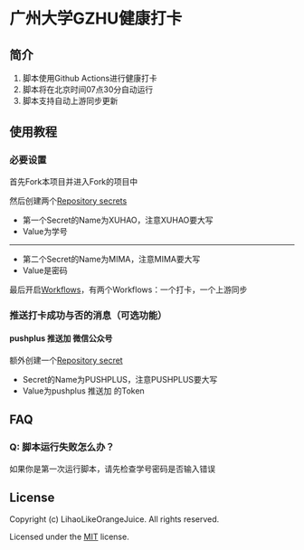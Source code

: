 # 广州大学GZHU健康打卡

## 简介

1. 脚本使用Github Actions进行健康打卡
2. 脚本将在北京时间07点30分自动运行
3. 脚本支持自动上游同步更新

## 使用教程

### 必要设置

首先Fork本项目并进入Fork的项目中

然后创建两个[Repository secrets](https://docs.github.com/en/actions/security-guides/encrypted-secrets#creating-encrypted-secrets-for-a-repository)

- 第一个Secret的Name为XUHAO，注意XUHAO要大写
- Value为学号

---

- 第二个Secret的Name为MIMA，注意MIMA要大写
- Value是密码

最后开启[Workflows](https://docs.github.com/en/actions/managing-workflow-runs/disabling-and-enabling-a-workflow#enabling-a-workflow)，有两个Workflows：一个打卡，一个上游同步

### 推送打卡成功与否的消息（可选功能）

#### pushplus 推送加 微信公众号

额外创建一个[Repository secret](https://docs.github.com/en/actions/security-guides/encrypted-secrets#creating-encrypted-secrets-for-a-repository)

- Secret的Name为PUSHPLUS，注意PUSHPLUS要大写
- Value为pushplus 推送加 的Token

## FAQ

### Q: 脚本运行失败怎么办？

如果你是第一次运行脚本，请先检查学号密码是否输入错误

## License

Copyright (c) LihaoLikeOrangeJuice. All rights reserved.

Licensed under the [MIT](LICENSE) license.
